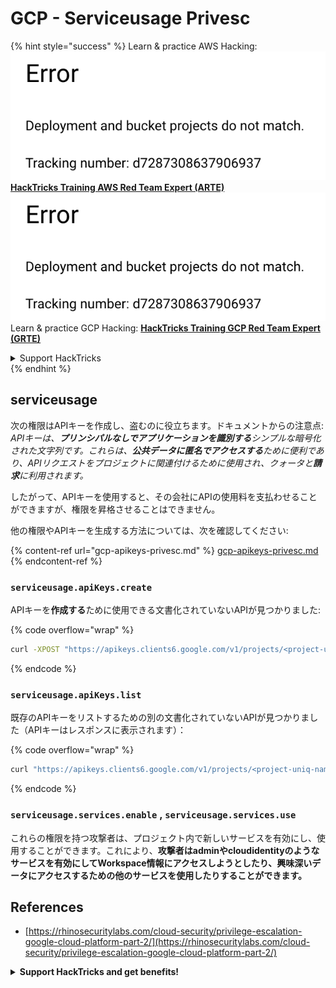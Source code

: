 # GCP - Serviceusage Privesc

{% hint style="success" %}
Learn & practice AWS Hacking:<img src="../../../.gitbook/assets/image (1) (1).png" alt="" data-size="line">[**HackTricks Training AWS Red Team Expert (ARTE)**](https://training.hacktricks.xyz/courses/arte)<img src="../../../.gitbook/assets/image (1) (1).png" alt="" data-size="line">\
Learn & practice GCP Hacking: <img src="../../../.gitbook/assets/image (2).png" alt="" data-size="line">[**HackTricks Training GCP Red Team Expert (GRTE)**<img src="../../../.gitbook/assets/image (2).png" alt="" data-size="line">](https://training.hacktricks.xyz/courses/grte)

<details>

<summary>Support HackTricks</summary>

* Check the [**subscription plans**](https://github.com/sponsors/carlospolop)!
* **Join the** 💬 [**Discord group**](https://discord.gg/hRep4RUj7f) or the [**telegram group**](https://t.me/peass) or **follow** us on **Twitter** 🐦 [**@hacktricks\_live**](https://twitter.com/hacktricks\_live)**.**
* **Share hacking tricks by submitting PRs to the** [**HackTricks**](https://github.com/carlospolop/hacktricks) and [**HackTricks Cloud**](https://github.com/carlospolop/hacktricks-cloud) github repos.

</details>
{% endhint %}

## serviceusage

次の権限はAPIキーを作成し、盗むのに役立ちます。ドキュメントからの注意点: _APIキーは、**プリンシパルなしでアプリケーションを識別する**シンプルな暗号化された文字列です。これらは、**公共データに匿名でアクセスする**ために便利であり、APIリクエストをプロジェクトに関連付けるために使用され、クォータと**請求**に利用されます。_

したがって、APIキーを使用すると、その会社にAPIの使用料を支払わせることができますが、権限を昇格させることはできません。

他の権限やAPIキーを生成する方法については、次を確認してください:

{% content-ref url="gcp-apikeys-privesc.md" %}
[gcp-apikeys-privesc.md](gcp-apikeys-privesc.md)
{% endcontent-ref %}

### `serviceusage.apiKeys.create`

APIキーを**作成する**ために使用できる文書化されていないAPIが見つかりました:

{% code overflow="wrap" %}
```bash
curl -XPOST "https://apikeys.clients6.google.com/v1/projects/<project-uniq-name>/apiKeys?access_token=$(gcloud auth print-access-token)"
```
{% endcode %}

### `serviceusage.apiKeys.list`

既存のAPIキーをリストするための別の文書化されていないAPIが見つかりました（APIキーはレスポンスに表示されます）：

{% code overflow="wrap" %}
```bash
curl "https://apikeys.clients6.google.com/v1/projects/<project-uniq-name>/apiKeys?access_token=$(gcloud auth print-access-token)"
```
{% endcode %}

### **`serviceusage.services.enable`** , **`serviceusage.services.use`**

これらの権限を持つ攻撃者は、プロジェクト内で新しいサービスを有効にし、使用することができます。これにより、**攻撃者はadminやcloudidentityのようなサービスを有効にしてWorkspace情報にアクセスしようとしたり、興味深いデータにアクセスするための他のサービスを使用したりすることができます。**

## **References**

* [https://rhinosecuritylabs.com/cloud-security/privilege-escalation-google-cloud-platform-part-2/](https://rhinosecuritylabs.com/cloud-security/privilege-escalation-google-cloud-platform-part-2/)

<details>

<summary><strong>Support HackTricks and get benefits!</strong></summary>

あなたは**サイバーセキュリティ会社**で働いていますか？あなたの**会社をHackTricksで宣伝したいですか**？それとも**最新のPEASSにアクセスしたり、HackTricksをPDFでダウンロードしたいですか**？[**サブスクリプションプラン**](https://github.com/sponsors/carlospolop)をチェックしてください！

[**The PEASS Family**](https://opensea.io/collection/the-peass-family)を発見してください。私たちの独占的な[**NFTs**](https://opensea.io/collection/the-peass-family)のコレクションです。

[**公式PEASS & HackTricksグッズ**](https://peass.creator-spring.com)を手に入れましょう。

**参加してください** [**💬**](https://emojipedia.org/speech-balloon/) [**Discordグループ**](https://discord.gg/hRep4RUj7f)または[**Telegramグループ**](https://t.me/peass)に、または**私を** **Twitter**でフォローしてください [**🐦**](https://github.com/carlospolop/hacktricks/tree/7af18b62b3bdc423e11444677a6a73d4043511e9/\[https:/emojipedia.org/bird/README.md)[**@carlospolopm**](https://twitter.com/carlospolopm)**.**

**あなたのハッキングトリックを共有し、** [**hacktricks github repo**](https://github.com/carlospolop/hacktricks)にPRを提出してください\*\*\*\*

**.**

</details>
